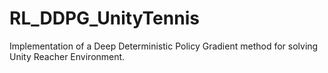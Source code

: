 # RL_DDPG_UnityTennis
Implementation of a Deep Deterministic Policy Gradient method for solving Unity Reacher Environment.
